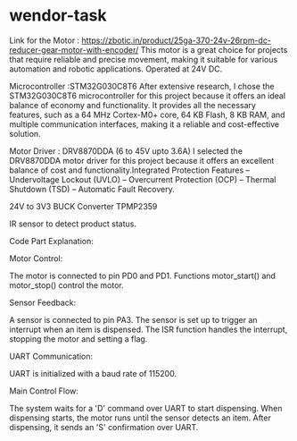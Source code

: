 # wendor-task

Link for the Motor : https://zbotic.in/product/25ga-370-24v-26rpm-dc-reducer-gear-motor-with-encoder/ This motor is a great choice for projects that require reliable and precise movement, making it suitable for various automation and robotic applications. Operated at 24V DC.

Microcontroller :STM32G030C8T6 After extensive research, I chose the STM32G030C8T6 microcontroller for this project because it offers an ideal balance of economy and functionality. It provides all the necessary features, such as a 64 MHz Cortex-M0+ core, 64 KB Flash, 8 KB RAM, and multiple communication interfaces, making it a reliable and cost-effective solution.

Motor Driver : DRV8870DDA (6 to 45V upto 3.6A) I selected the DRV8870DDA motor driver for this project because it offers an excellent balance of cost and functionality.Integrated Protection Features – Undervoltage Lockout (UVLO) – Overcurrent Protection (OCP) – Thermal Shutdown (TSD) – Automatic Fault Recovery.

24V to 3V3 BUCK Converter TPMP2359

IR sensor to detect product status.



Code Part Explanation:

Motor Control:

The motor is connected to pin PD0 and PD1.
Functions motor_start() and motor_stop() control the motor.


Sensor Feedback:

A sensor is connected to pin PA3.
The sensor is set up to trigger an interrupt when an item is dispensed.
The ISR function handles the interrupt, stopping the motor and setting a flag.


UART Communication:

UART is initialized with a baud rate of 115200.

Main Control Flow:

The system waits for a 'D' command over UART to start dispensing.
When dispensing starts, the motor runs until the sensor detects an item.
After dispensing, it sends an 'S' confirmation over UART.
